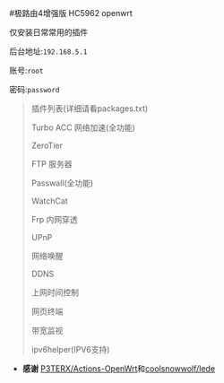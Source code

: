 #极路由4增强版 HC5962 openwrt

仅安装日常常用的插件

后台地址:`192.168.5.1`

账号:`root`

密码:`password`

>插件列表(详细请看packages.txt)
>
>Turbo ACC 网络加速(全功能)
>
>ZeroTier
>
>FTP 服务器
>
>Passwall(全功能)
>
>WatchCat
>
>Frp 内网穿透
>
>UPnP
>
>网络唤醒
>
>DDNS
>
>上网时间控制
>
>网页终端
>
>带宽监视
>
>ipv6helper(IPV6支持)

- **感谢** [P3TERX/Actions-OpenWrt](https://github.com/P3TERX/Actions-OpenWrt)和[coolsnowwolf/lede](https://github.com/coolsnowwolf/lede)
